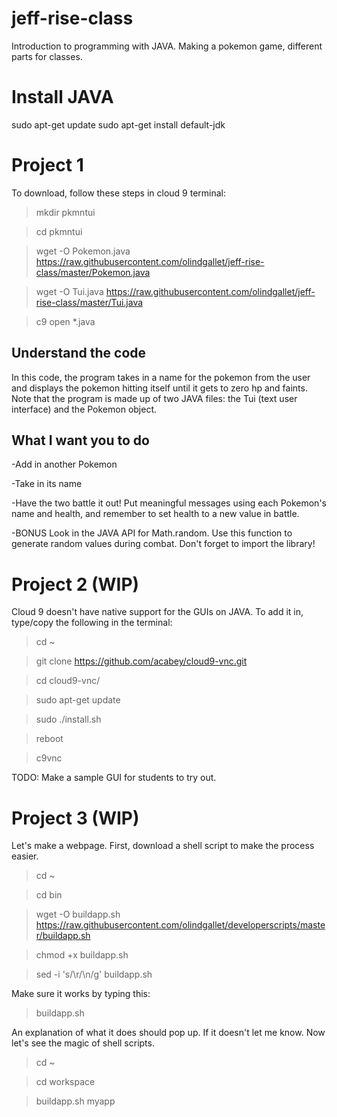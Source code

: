 # jeff-rise-class

Introduction to programming with JAVA.  Making a pokemon game, different parts for classes.

# Install JAVA
sudo apt-get update
sudo apt-get install default-jdk


# Project 1

To download, follow these steps in cloud 9 terminal:

> mkdir pkmntui

> cd pkmntui

> wget -O Pokemon.java https://raw.githubusercontent.com/olindgallet/jeff-rise-class/master/Pokemon.java

> wget -O Tui.java https://raw.githubusercontent.com/olindgallet/jeff-rise-class/master/Tui.java

> c9 open *.java

## Understand the code

In this code, the program takes in a name for the pokemon from the user and displays the pokemon hitting itself until it gets to zero hp and faints.  Note that the program is made up of two JAVA files: the Tui (text user interface) and the Pokemon object.

## What I want you to do

-Add in another Pokemon

-Take in its name

-Have the two battle it out!  Put meaningful messages using each Pokemon's name and health, and remember to set health to a new value in battle.

-BONUS Look in the JAVA API for Math.random.  Use this function to generate random values during combat.  Don't forget to import the library!

# Project 2 (WIP)

Cloud 9 doesn't have native support for the GUIs on JAVA.  To add it in, type/copy the following in the terminal:

> cd ~

> git clone https://github.com/acabey/cloud9-vnc.git

> cd cloud9-vnc/

> sudo apt-get update

> sudo ./install.sh

> reboot

> c9vnc

TODO: Make a sample GUI for students to try out.

# Project 3 (WIP)

Let's make a webpage.  First, download a shell script to make the process easier.
> cd ~

> cd bin

> wget -O buildapp.sh https://raw.githubusercontent.com/olindgallet/developerscripts/master/buildapp.sh

> chmod +x buildapp.sh

> sed -i 's/\r/\n/g' buildapp.sh 

Make sure it works by typing this:

> buildapp.sh

An explanation of what it does should pop up.  If it doesn't let me know.  Now let's see the magic of shell scripts.

> cd ~

> cd workspace

> buildapp.sh myapp
